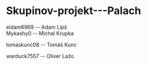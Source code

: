 # Skupinov-projekt---Palach

eidam6969 -- Adam Lipš  
Mykashy0 --  Michal Krupka

tomaskunc08 -- Tomáš Kunc

warduck7557 -- Oliver Lažo

